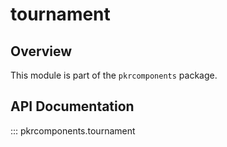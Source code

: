 # tournament

## Overview

This module is part of the `pkrcomponents` package.

## API Documentation

::: pkrcomponents.tournament
